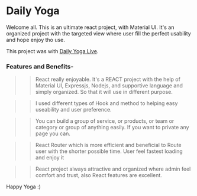 # Daily Yoga

Welcome all. This is an ultimate react project, with Material UI. It's an organized project with the targeted view where user fill the perfect usability and hope enjoy tho use.

This project was  with [Daily Yoga Live](https://daily-yoga-a.firebaseapp.com/).


### Features and Benefits-

>> React really enjoyable. It's a REACT project with the help of Material UI, Expressjs, Nodejs, and supportive language and simply organized. So that it will use in different purpose.

>> I used different types of Hook and method to helping easy useability and user preference.

>> You can build a group of service, or products, or team or category or group of anything easily. If you want to private any page you can.

>> React Router which is more efficient and beneficial to Route user with the shorter possible time. User feel fastest loading and enjoy it

>> React project always attractive and organized where admin feel comfort and trust, also React features are excellent.

Happy Yoga :)



